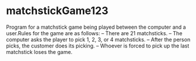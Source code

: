 # matchstickGame123
Program for a matchstick game being played between the computer and a user.Rules for the game are as follows: – There are 21 matchsticks. – The computer asks the player to pick 1, 2, 3, or 4 matchsticks. – After the person picks, the customer does its picking. – Whoever is forced to pick up the last matchstick loses the game.
